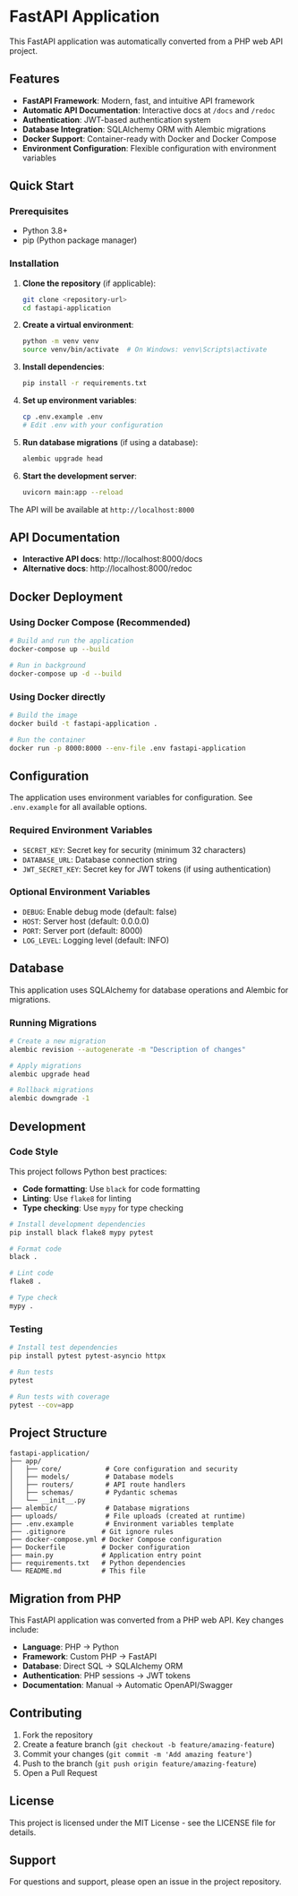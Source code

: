 # FastAPI Application

This FastAPI application was automatically converted from a PHP web API project.

## Features

- **FastAPI Framework**: Modern, fast, and intuitive API framework
- **Automatic API Documentation**: Interactive docs at `/docs` and `/redoc`
- **Authentication**: JWT-based authentication system
- **Database Integration**: SQLAlchemy ORM with Alembic migrations
- **Docker Support**: Container-ready with Docker and Docker Compose
- **Environment Configuration**: Flexible configuration with environment variables

## Quick Start

### Prerequisites

- Python 3.8+
- pip (Python package manager)

### Installation

1. **Clone the repository** (if applicable):
   ```bash
   git clone <repository-url>
   cd fastapi-application
   ```

2. **Create a virtual environment**:
   ```bash
   python -m venv venv
   source venv/bin/activate  # On Windows: venv\Scripts\activate
   ```

3. **Install dependencies**:
   ```bash
   pip install -r requirements.txt
   ```

4. **Set up environment variables**:
   ```bash
   cp .env.example .env
   # Edit .env with your configuration
   ```

5. **Run database migrations** (if using a database):
   ```bash
   alembic upgrade head
   ```

6. **Start the development server**:
   ```bash
   uvicorn main:app --reload
   ```

The API will be available at `http://localhost:8000`

## API Documentation

- **Interactive API docs**: http://localhost:8000/docs
- **Alternative docs**: http://localhost:8000/redoc

## Docker Deployment

### Using Docker Compose (Recommended)

```bash
# Build and run the application
docker-compose up --build

# Run in background
docker-compose up -d --build
```

### Using Docker directly

```bash
# Build the image
docker build -t fastapi-application .

# Run the container
docker run -p 8000:8000 --env-file .env fastapi-application
```

## Configuration

The application uses environment variables for configuration. See `.env.example` for all available options.

### Required Environment Variables

- `SECRET_KEY`: Secret key for security (minimum 32 characters)
- `DATABASE_URL`: Database connection string
- `JWT_SECRET_KEY`: Secret key for JWT tokens (if using authentication)

### Optional Environment Variables

- `DEBUG`: Enable debug mode (default: false)
- `HOST`: Server host (default: 0.0.0.0)
- `PORT`: Server port (default: 8000)
- `LOG_LEVEL`: Logging level (default: INFO)

## Database

This application uses SQLAlchemy for database operations and Alembic for migrations.

### Running Migrations

```bash
# Create a new migration
alembic revision --autogenerate -m "Description of changes"

# Apply migrations
alembic upgrade head

# Rollback migrations
alembic downgrade -1
```

## Development

### Code Style

This project follows Python best practices:

- **Code formatting**: Use `black` for code formatting
- **Linting**: Use `flake8` for linting
- **Type checking**: Use `mypy` for type checking

```bash
# Install development dependencies
pip install black flake8 mypy pytest

# Format code
black .

# Lint code
flake8 .

# Type check
mypy .
```

### Testing

```bash
# Install test dependencies
pip install pytest pytest-asyncio httpx

# Run tests
pytest

# Run tests with coverage
pytest --cov=app
```

## Project Structure

```
fastapi-application/
├── app/
│   ├── core/           # Core configuration and security
│   ├── models/         # Database models
│   ├── routers/        # API route handlers
│   ├── schemas/        # Pydantic schemas
│   └── __init__.py
├── alembic/            # Database migrations
├── uploads/            # File uploads (created at runtime)
├── .env.example        # Environment variables template
├── .gitignore         # Git ignore rules
├── docker-compose.yml # Docker Compose configuration
├── Dockerfile         # Docker configuration
├── main.py            # Application entry point
├── requirements.txt   # Python dependencies
└── README.md          # This file
```

## Migration from PHP

This FastAPI application was converted from a PHP web API. Key changes include:

- **Language**: PHP → Python
- **Framework**: Custom PHP → FastAPI
- **Database**: Direct SQL → SQLAlchemy ORM
- **Authentication**: PHP sessions → JWT tokens
- **Documentation**: Manual → Automatic OpenAPI/Swagger

## Contributing

1. Fork the repository
2. Create a feature branch (`git checkout -b feature/amazing-feature`)
3. Commit your changes (`git commit -m 'Add amazing feature'`)
4. Push to the branch (`git push origin feature/amazing-feature`)
5. Open a Pull Request

## License

This project is licensed under the MIT License - see the LICENSE file for details.

## Support

For questions and support, please open an issue in the project repository.